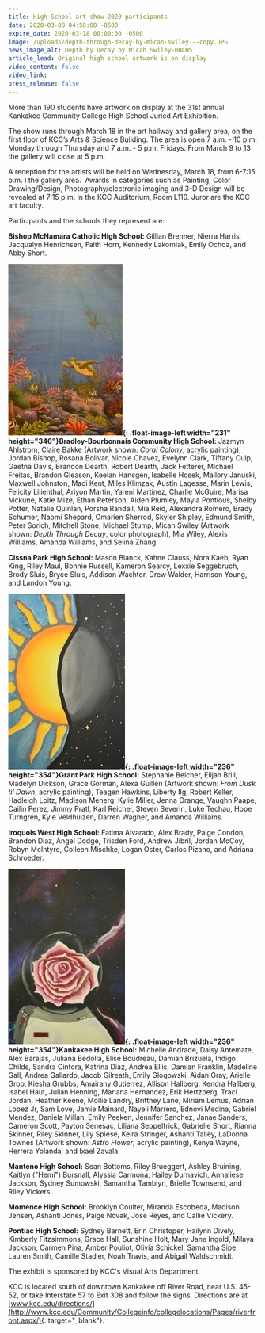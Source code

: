 ```yaml
---
title: High School art show 2020 participants
date: 2020-03-08 04:58:00 -0500
expire_date: 2020-03-18 00:00:00 -0500
image: /uploads/depth-through-decay-by-micah-swiley---copy.JPG
news_image_alt: Depth by Decay by Micah Swiley-BBCHS
article_lead: Original high school artwork is on display
video_content: false
video_link:
press_release: false
---
```


More than 190 students have artwork on display at the 31st annual Kankakee Community College High School Juried Art Exhibition.

The show runs through March 18 in the art hallway and gallery area, on the first floor of KCC’s Arts & Science Building. The area is open 7 a.m. - 10 p.m. Monday through Thursday and 7 a.m. - 5 p.m. Fridays. From March 9 to 13 the gallery will close at 5 p.m.&nbsp;

A reception for the artists will be held on Wednesday, March 18, from 6-7:15 p.m. I the gallery area. &nbsp;Awards in categories such as Painting, Color Drawing/Design, Photography/electronic imaging and 3-D Design will be revealed at 7:15 p.m. in the KCC Auditorium, Room L110. Juror are the KCC art faculty.&nbsp;

Participants and the schools they represent are:

**Bishop McNamara Catholic High School:** Gillian Brenner, Nierra Harris, Jacqualyn Henrichsen, Faith Horn, Kennedy Lakomiak, Emily Ochoa, and Abby Short.

**![](/uploads/coral-colony-by-claire-bakke---copy-1.JPG){: .float-image-left width="231" height="346"}Bradley-Bourbonnais Community High School:** Jazmyn Ahlstrom, Claire Bakke (Artwork shown:&nbsp;*Coral Colony*, acrylic painting), Jordan Bishop, Rosana Bolivar, Nicole Chavez, Evelynn Clark, Tiffany Culp, Gaetna Davis, Brandon Dearth, Robert Dearth, Jack Fetterer, Michael Freitas, Brandon Gleason, Keelan Hansgen, Isabelle Hosek, Mallory Januski, Maxwell Johnston, Madi Kent, Miles Klimzak, Austin Lagesse, Marin Lewis, Felicity Lilienthal, Ariyon Martin, Yareni Martinez, Charlie McGuire, Marisa Mckune, Katie Mize, Ethan Peterson, Aiden Plumley, Mayia Pontious, Shelby Potter, Natalie Quinlan, Porsha Randall, Mia Reid, Alexandra Romero, Brady Schumer, Naomi Shepard, Omarien Sherrod, Skyler Shipley, Edmund Smith, Peter Sorich, Mitchell Stone, Michael Stump, Micah Swiley (Artwork shown:&nbsp;*Depth Through Decay*, color photograph), Mia Wiley, Alexis Williams, Amanda Williams, and Selina Zhang.

**Cissna Park High School:** Mason Blanck, Kahne Clauss, Nora Kaeb, Ryan King, Riley Maul, Bonnie Russell, Kameron Searcy, Lexxie Seggebruch, Brody Sluis, Bryce Sluis, Addison Wachtor, Drew Walder, Harrison Young, and Landon Young.

**![](/uploads/from-dusk-til-dawn-by-alexa-guillen---copy-1.JPG){: .float-image-left width="236" height="354"}Grant Park High School:** Stephanie Belcher, Elijah Brill, Madelyn Dickson, Grace Gorman, Alexa Guillen (Artwork shown:&nbsp;*From Dusk til Dawn*, acrylic painting), Teagen Hawkins, Liberty Ilg, Robert Keller, Hadleigh Loitz, Madison Meherg, Kylie Miller, Jenna Orange, Vaughn Paape, Cailin Perez, Jimmy Pratl, Karl Reichel, Steven Severin, Luke Techau, Hope Turngren, Kyle Veldhuizen, Darren Wagner, and Amanda Williams.

**Iroquois West High School:** Fatima Alvarado, Alex Brady, Paige Condon, Brandon Diaz, Angel Dodge, Trisden Ford, Andrew Jibril, Jordan McCoy, Robyn McIntyre, Colleen Mischke, Logan Oster, Carlos Pizano, and Adriana Schroeder.

**![](/uploads/astro-flower-by-ladonna-townes---copy-1.JPG){: .float-image-left width="236" height="354"}Kankakee High School:** Michelle Andrade, Daisy Antemate, Alex Barajas, Juliana Bedolla, Elise Boudreau, Damian Brizuela, Indigo Childs, Sandra Cintora, Katrina Diaz, Andrea Ellis, Damian Franklin, Madeline Gall, Andrea Gallardo, Jacob Gilreath, Emily Glogowski, Aidan Gray, Arielle Grob, Kiesha Grubbs, Amairany Gutierrez, Allison Hallberg, Kendra Hallberg, Isabel Haut, Julian Henning, Mariana Hernandez, Erik Hertzberg, Traci Jordan, Heather Keene, Mollie Landry, Brittney Lane, Miriam Lemus, Adrian Lopez Jr, Sam Love, Jamie Mainard, Nayeli Marrero, Ednovi Medina, Gabriel Mendez, Daniela Millan, Emily Peeken, Jennifer Sanchez, Janae Sanders, Cameron Scott, Payton Senesac, Liliana Seppelfrick, Gabrielle Short, Rianna Skinner, Riley Skinner, Lily Spiese, Keira Stringer, Ashanti Talley, LaDonna Townes (Artwork shown: *Astro Flower*, acrylic painting), Kenya Wayne, Herrera Yolanda, and Ixael Zavala.

**Manteno High School:** Sean Bottoms, Riley Brueggert, Ashley Bruining, Kaitlyn ("Hemi") Bursnall, Alyssia Carmona, Hailey Durnavich, Annaliese Jackson, Sydney Sumowski, Samantha Tamblyn, Brielle Townsend, and Riley Vickers.

**Momence High School:** Brooklyn Coulter, Miranda Escobeda, Madison Jensen, Ashanti Jones, Paige Novak, Jose Reyes, and Callie Vickery.

**Pontiac High School:** Sydney Barnett, Erin Christoper, Hailynn Dively, Kimberly Fitzsimmons, Grace Hall, Sunshine Holt, Mary Jane Ingold, Milaya Jackson, Carmen Pina, Amber Pouliot, Olivia Schickel, Samantha Sipe, Lauren Smith, Camille Stadler, Noah Travis, and Abigail Waldschmidt.

The exhibit is sponsored by KCC's Visual Arts Department.&nbsp;

KCC is located south of downtown Kankakee off River Road, near U.S. 45-52, or take Interstate 57 to Exit 308 and follow the signs. Directions are at [www.kcc.edu/directions/](http://www.kcc.edu/Community/Collegeinfo/collegelocations/Pages/riverfront.aspx/){: target="_blank"}.